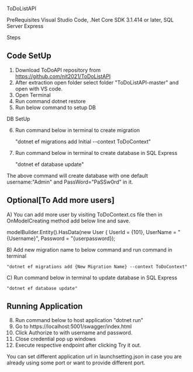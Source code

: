 ToDoListAPI

PreRequisites
Visual Studio Code,
.Net Core SDK 3.1.414 or later,
SQL Server Express

Steps

Code SetUp
----------

1. Download ToDoAPI repository from
https://github.com/nit2021/ToDoListAPI
2. After extraction open folder select folder "ToDoListAPI-master"  and open with VS code.
3. Open Terminal
4. Run command dotnet restore
5. Run below command to setup DB

DB SetUp

6. Run command below in terminal to create migration

	"dotnet ef migrations add Initial --context ToDoContext"
	
7. Run command below in terminal to create database in SQL Express

	"dotnet ef database update"

The above command will create database with one default username:"Admin" and PassWord="PaSSw0rd" in it.

Optional[To Add more users]
--------
A) You can add more user by visiting ToDoContext.cs file then in OnModelCreating method add below line and save.

modelBuilder.Entity<User>().HasData(new User { UserId = {101}, UserName = "{Username}", Password = "{userpassword});
 
B) Add new migration name to below command and run command in terminal
	
	"dotnet ef migrations add {New Migration Name} --context ToDoContext"
	
C) Run command below in terminal to update database in SQL Express
	
	"dotnet ef database update"

Running Application
-------------------
	
8. Run command below to host application
	"dotnet run"
9. Go to https://localhost:5001/swagger/index.html 
10. Click Authorize to with username and password. 
11. Close credential pop up windows
12. Execute respective endpoint after clicking Try it out.

You can set different application url in launchsetting.json in case you are already using some port or want to provide different port.



